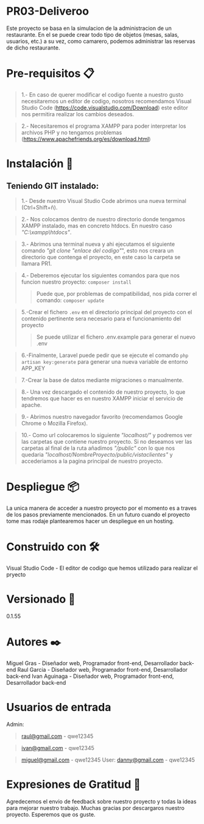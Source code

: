 # PR03-Deliveroo

Este proyecto se basa en la simulacion de la administracion de un restaurante. En el se puede crear todo tipo de objetos (mesas, salas, usuarios, etc.) a su vez, como camarero, podemos administrar las reservas de dicho restaurante.

# Pre-requisitos 📋

>1.- En caso de querer modificar el codigo fuente a nuestro gusto necesitaremos un editor de codigo, nosotros recomendamos Visual Studio Code (https://code.visualstudio.com/Download) este editor nos permitira realizar los cambios deseados.

>2.- Necesitaremos el programa XAMPP para poder interpretar los archivos PHP y no tengamos problemas (https://www.apachefriends.org/es/download.html)

# Instalación 🔧

## Teniendo GIT instalado:

>1.- Desde nuestro Visual Studio Code abrimos una nueva terminal (Ctrl+Shift+ñ).

>2.- Nos colocamos dentro de nuestro directorio donde tengamos XAMPP instalado, mas en concreto htdocs. En nuestro caso _"C:\xampp\htdocs"_.

>3.- Abrimos una terminal nueva y ahi ejecutamos el siguiente comando _"git clone "enlace del codigo"_", esto nos creara un directorio que contenga el proyecto, en este caso la carpeta se llamara PR1.

>4.- Deberemos ejecutar los siguientes comandos para que nos funcion nuestro proyecto: ```composer install``` 
>>Puede que, por problemas de compatibilidad, nos pida correr el comando: ```composer update```

>5.-Crear el fichero ```.env``` en el directorio principal del proyecto con el contenido pertinente sera necesario para el funcionamiento del proyecto
>>Se puede utilizar el fichero .env.example para generar el nuevo .env

>6.-Finalmente, Laravel puede pedir que se ejecute el comando ```php artisan key:generate``` para generar una nueva variable de entorno APP_KEY

>7.-Crear la base de datos mediante migraciones o manualmente.

>8.- Una vez descargado el contenido de nuestro proyecto, lo que tendremos que hacer es en nuestro XAMPP iniciar el servicio de apache.

>9.- Abrimos nuestro navegador favorito (recomendamos Google Chrome o Mozilla Firefox).

>10.- Como url colocaremos lo siguiente _"localhost/"_ y podremos ver las carpetas que contiene nuestro proyecto. Si no deseamos ver las carpetas al final de la ruta añadimos _"/public"_ con lo que nos quedaria _"localhost/NombreProyecto/public/vistaclientes"_ y accederiamos a la pagina principal de nuestro proyecto.


# Despliegue 📦

La unica manera de acceder a nuestro proyecto por el momento es a traves de los pasos previamente mencionados.
En un futuro cuando el proyecto tome mas rodaje plantearemos hacer un despliegue en un hosting.

# Construido con 🛠️
Visual Studio Code - El editor de codigo que hemos utilizado para realizar el pryecto

# Versionado 📌
0.1.55

# Autores ✒️
Miguel Gras - Diseñador web, Programador front-end, Desarrollador back-end
Raul Garcia - Diseñador web, Programador front-end, Desarrollador back-end
Ivan Aguinaga - Diseñador web, Programador front-end, Desarrollador back-end

# Usuarios de entrada
Admin:
  >raul@gmail.com - qwe12345
  
  >ivan@gmail.com - qwe12345
  
  >miguel@gmail.com - qwe12345
User:
  danny@gmail.com - qwe12345

# Expresiones de Gratitud 🎁
Agredecemos el envio de feedback sobre nuestro proyecto y todas la ideas para mejorar nuestro trabajo.
Muchas gracias por descargaros nuestro proyecto. Esperemos que os guste.

